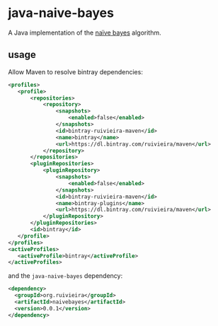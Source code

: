 # java-naive-bayes

A Java implementation of the [naïve bayes](https://nlp.stanford.edu/IR-book/html/htmledition/naive-bayes-text-classification-1.html)
algorithm.

## usage

Allow Maven to resolve bintray dependencies:

```xml
<profiles>
   <profile>
       <repositories>
           <repository>
               <snapshots>
                   <enabled>false</enabled>
               </snapshots>
               <id>bintray-ruivieira-maven</id>
               <name>bintray</name>
               <url>https://dl.bintray.com/ruivieira/maven</url>
           </repository>
       </repositories>
       <pluginRepositories>
           <pluginRepository>
               <snapshots>
                   <enabled>false</enabled>
               </snapshots>
               <id>bintray-ruivieira-maven</id>
               <name>bintray-plugins</name>
               <url>https://dl.bintray.com/ruivieira/maven</url>
           </pluginRepository>
       </pluginRepositories>
       <id>bintray</id>
   </profile>
</profiles>
<activeProfiles>
   <activeProfile>bintray</activeProfile>
</activeProfiles>
```

and the `java-naive-bayes` dependency:

```xml
<dependency>
  <groupId>org.ruivieira</groupId>
  <artifactId>naivebayes</artifactId>
  <version>0.0.1</version>
</dependency>
```